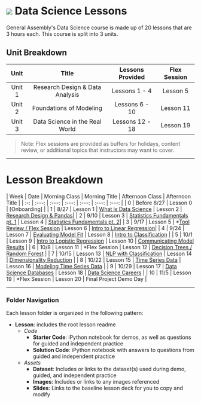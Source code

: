 # ![](https://ga-dash.s3.amazonaws.com/production/assets/logo-9f88ae6c9c3871690e33280fcf557f33.png) Data Science Lessons

General Assembly's Data Science course is made up of 20 lessons that are 3 hours each. This course is split into 3 units.

## Unit Breakdown

| Unit | Title | Lessons Provided | Flex Session |
| :---: | :---: | :---: | :---: |
| Unit 1 | Research Design & Data Analysis | Lessons 1 - 4  | Lesson 5 |
| Unit 2 | Foundations of Modeling | Lessons 6 - 10 | Lesson 11 |
| Unit 3 | Data Science in the Real World| Lessons 12 - 18 | Lesson 19 |

> Note: Flex sessions are provided as buffers for holidays, content review, or additional topics that instructors may want to cover.

---

# Lesson Breakdown

| Week | Date | Morning Class | Morning Title | Afternoon Class | Afternoon Title | 
| :-: | :---: | :---: | :---: | :---: | :---: | :---: |
| 0  | Before 8/27 | Lesson 0   | [Onboarding]   |
| 1  | 8/27 | Lesson 1 | [What is Data Science](./lesson-01/readme.md) | Lesson 2 | [Research Design & Pandas](./lesson-02/readme.md)|
| 2  | 9/10 | Lesson 3 | [Statistics Fundamentals pt. 1](./lesson-03/readme.md) | Lesson 4 | [Statistics Fundamentals pt. 2](./lesson-04/readme.md)|
| 3  | 9/17 | Lesson 5 | *[Tool Review / Flex Session](./lesson-05/readme.md) | Lesson 6 | [Intro to Linear Regression](./lesson-06/readme.md)|
| 4  | 9/24 | Lesson 7 | [Evaluating Model Fit](./lesson-07/readme.md) | Lesson 8 | [Intro to Classification](./lesson-08/readme.md) |
| 5  | 10/1 | Lesson 9 | [Intro to Logistic Regression](./lesson-09/readme.md) | Lesson 10 | [Communicating Model Results](./lesson-10/readme.md) |
| 6  | 10/8 | Lesson 11 | *Flex Session | Lesson 12 | [Decision Trees / Random Forest](./lesson-12/readme.md) |
| 7  | 10/15 | Lesson 13 | [NLP with Classification](./lesson-13/readme.md) | Lesson 14 | [Dimensionality Reduction](./lesson-14/readme.md) |
| 8  | 10/22 | Lesson 15 | [Time Series Data](./lesson-15/readme.md) | Lesson 16 | [Modeling Time Series Data](./lesson-16/readme.md) |
| 9  | 10/29 | Lesson 17 | [Data Science Databases](./lesson-17/readme.md) | Lesson 18 | [Data Science Careers](./lesson-18/readme.md) |
| 10  | 11/5 | Lesson 19 | *Flex Session | Lesson 20 | Final Project Demo Day |

---

### Folder Navigation
Each lesson folder is organized in the following pattern:

- **Lesson**: includes the root lesson readme
  - _Code_
    - **Starter Code**: iPython notebook for demos, as well as questions for guided and independent practice
    - **Solution Code**: iPython notebook with answers to questions from guided and independent practice
  - _Assets_
    - **Dataset**: Includes or links to the dataset(s) used during demo, guided, and independent practice
    - **Images**: Includes or links to any images referenced
    - **Slides**: Links to the baseline lesson deck for you to copy and modify
